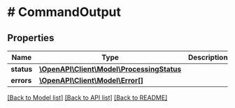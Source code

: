 # # CommandOutput

## Properties

Name | Type | Description | Notes
------------ | ------------- | ------------- | -------------
**status** | [**\OpenAPI\Client\Model\ProcessingStatus**](ProcessingStatus.md) |  | [optional] 
**errors** | [**\OpenAPI\Client\Model\Error[]**](Error.md) |  | [optional] 

[[Back to Model list]](../../README.md#documentation-for-models) [[Back to API list]](../../README.md#documentation-for-api-endpoints) [[Back to README]](../../README.md)


